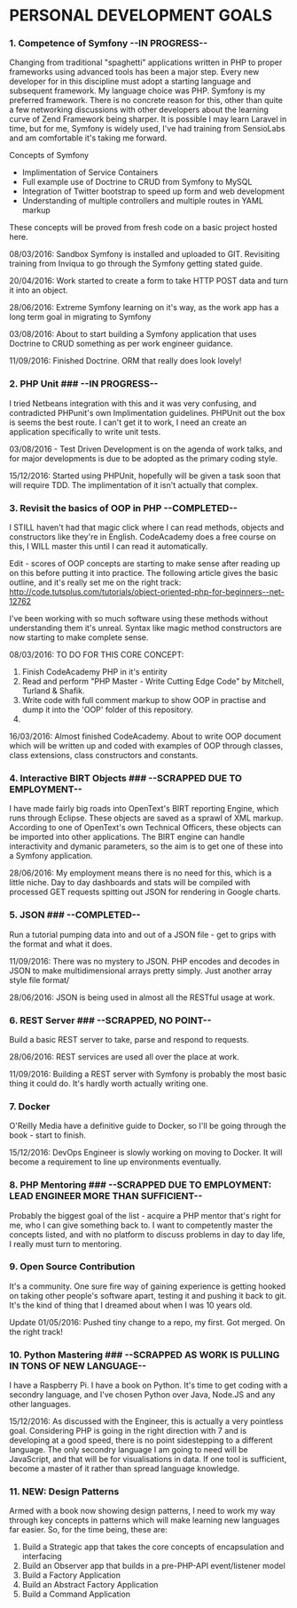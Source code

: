# PERSONAL DEVELOPMENT GOALS

### 1. Competence of Symfony --IN PROGRESS-- ###

Changing from traditional "spaghetti" applications written in PHP to proper frameworks using advanced tools has been a major step. Every new developer for in this discipline must adopt a starting language and subsequent framework. My language choice was PHP. Symfony is my preferred framework. There is no concrete reason for this, other than quite a few networking discussions with other developers about the learning curve of Zend Framework being sharper. It is possible I may learn Laravel in time, but for me, Symfony is widely used, I've had training from SensioLabs and am comfortable it's taking me forward.

Concepts of Symfony

- Implimentation of Service Containers
- Full example use of Doctrine to CRUD from Symfony to MySQL
- Integration of Twitter bootstrap to speed up form and web development
- Understanding of multiple controllers and multiple routes in YAML markup

These concepts will be proved from fresh code on a basic project hosted here.

08/03/2016:
Sandbox Symfony is installed and uploaded to GIT. Revisiting training from Inviqua to go through the Symfony getting stated guide.

20/04/2016:
Work started to create a form to take HTTP POST data and turn it into an object.

28/06/2016:
Extreme Symfony learning on it's way, as the work app has a long term goal in migrating to Symfony

03/08/2016:
About to start building a Symfony application that uses Doctrine to CRUD something as per work engineer guidance.

11/09/2016:
Finished Doctrine. ORM that really does look lovely!

### 2. PHP Unit ### --IN PROGRESS--

I tried Netbeans integration with this and it was very confusing, and contradicted PHPunit's own Implimentation guidelines. PHPUnit out the box is seems the best route. I can't get it to work, I need an create an application specifically to write unit tests.

03/08/2016 - Test Driven Development is on the agenda of work talks, and for major developments is due to be adopted as the primary coding style.

15/12/2016:
Started using PHPUnit, hopefully will be given a task soon that will require TDD. The implimentation of it isn't actually that complex.

### 3. Revisit the basics of OOP in PHP --COMPLETED--

I STILL haven't had that magic click where I can read methods, objects and constructors like they're in English. CodeAcademy does a free course on this, I WILL master this until I can read it automatically.

Edit - scores of OOP concepts are starting to make sense after reading up on this before putting it into practice. The following article gives the basic outline, and it's really set me on the right track:
http://code.tutsplus.com/tutorials/object-oriented-php-for-beginners--net-12762

I've been working with so much software using these methods without understanding them it's unreal. Syntax like magic method constructors are now starting to make complete sense.

08/03/2016:
TO DO FOR THIS CORE CONCEPT:
1. Finish CodeAcademy PHP in it's entirity
2. Read and perform "PHP Master - Write Cutting Edge Code" by Mitchell, Turland & Shafik.
3. Write code with full comment markup to show OOP in practise and dump it into the 'OOP' folder of this repository.
4. 
16/03/2016:
Almost finished CodeAcademy. About to write OOP document which will be written up and coded with examples of OOP through classes, class extensions, class constructors and constants.

### 4. Interactive BIRT Objects ### --SCRAPPED DUE TO EMPLOYMENT--

I have made fairly big roads into OpenText's BIRT reporting Engine, which runs through Eclipse. These objects are saved as a sprawl of XML markup. According to one of OpenText's own Technical Officers, these objects can be imported into other applications. The BIRT engine can handle interactivity and dymanic parameters, so the aim is to get one of these into a Symfony application.

28/06/2016: My employment means there is no need for this, which is a little niche. Day to day dashboards and stats will be compiled with processed GET requests spitting out JSON for rendering in Google charts.

### 5. JSON ### --COMPLETED--

Run a tutorial pumping data into and out of a JSON file - get to grips with the format and what it does.

11/09/2016:
There was no mystery to JSON. PHP encodes and decodes in JSON to make multidimensional arrays pretty simply. Just another array style file format/

28/06/2016: JSON is being used in almost all the RESTful usage at work.

### 6. REST Server ### --SCRAPPED, NO POINT--

Build a basic REST server to take, parse and respond to requests.

28/06/2016: REST services are used all over the place at work.

11/09/2016:
Building a REST server with Symfony is probably the most basic thing it could do. It's hardly worth actually writing one.

### 7. Docker ###

O'Reilly Media have a definitive guide to Docker, so I'll be going through the book - start to finish.

15/12/2016:
DevOps Engineer is slowly working on moving to Docker. It will become a requirement to line up environments eventually.

### 8. PHP Mentoring ### --SCRAPPED DUE TO EMPLOYMENT: LEAD ENGINEER MORE THAN SUFFICIENT--

Probably the biggest goal of the list - acquire a PHP mentor that's right for me, who I can give something back to. I want to competently master the concepts listed, and with no platform to discuss problems in day to day life, I really must turn to mentoring.

### 9. Open Source Contribution ###

It's a community. One sure fire way of gaining experience is getting hooked on taking other people's software apart, testing it and pushing it back to git. It's the kind of thing that I dreamed about when I was 10 years old.

Update 01/05/2016: Pushed tiny change to a repo, my first. Got merged. On the right track!

### 10. Python Mastering ### --SCRAPPED AS WORK IS PULLING IN TONS OF NEW LANGUAGE--

I have a Raspberry Pi. I have a book on Python. It's time to get coding with a secondry language, and I've chosen Python over Java, Node.JS and any other languages.

15/12/2016:
As discussed with the Engineer, this is actually a very pointless goal. Considering PHP is going in the right direction with 7 and is developing at a good speed, there is no point sidestepping to a different language. The only secondry language I am going to need will be JavaScript, and that will be for visualisations in data. If one tool is sufficient, become a master of it rather than spread language knowledge.

### 11. NEW: Design Patterns ###

Armed with a book now showing design patterns, I need to work my way through key concepts in patterns which will make learning new languages far easier. So, for the time being, these are:

1. Build a Strategic app that takes the core concepts of encapsulation and interfacing
2. Build an Observer app that builds in a pre-PHP-API event/listener model
3. Build a Factory Application
4. Build an Abstract Factory Application
5. Build a Command Application
